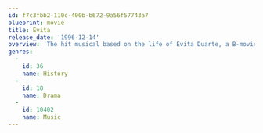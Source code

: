 ```yaml
---
id: f7c3fbb2-110c-400b-b672-9a56f57743a7
blueprint: movie
title: Evita
release_date: '1996-12-14'
overview: 'The hit musical based on the life of Evita Duarte, a B-movie Argentinian actress who eventually became the wife of Argentinian president and dictator Juan Perón, and the most beloved and hated woman in Argentina.'
genres:
  -
    id: 36
    name: History
  -
    id: 18
    name: Drama
  -
    id: 10402
    name: Music
---
```

